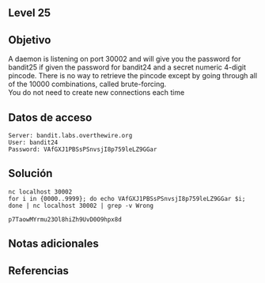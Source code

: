 ## Level 25
## Objetivo
A daemon is listening on port 30002 and will give you the password for bandit25 if given the password for bandit24 and a secret numeric 4-digit pincode. There is no way to retrieve the pincode except by going through all of the 10000 combinations, called brute-forcing.  
You do not need to create new connections each time
## Datos de acceso
	Server: bandit.labs.overthewire.org
	User: bandit24
	Password: VAfGXJ1PBSsPSnvsjI8p759leLZ9GGar
	
## Solución
	nc localhost 30002
	for i in {0000..9999}; do echo VAfGXJ1PBSsPSnvsjI8p759leLZ9GGar $i; done | nc localhost 30002 | grep -v Wrong

	p7TaowMYrmu23Ol8hiZh9UvD0O9hpx8d
## Notas adicionales

## Referencias